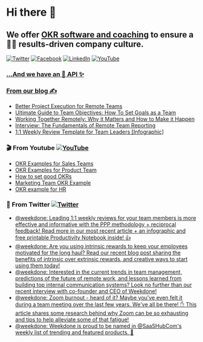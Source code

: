 # Hi there 👋
## We offer [OKR software and coaching](https://weekdone.com/) to ensure a 👩‍💻 results-driven company culture.
[![Twitter](https://img.shields.io/badge/Twitter-%231DA1F2.svg?logo=Twitter&logoColor=white)](https://twitter.com/weekdone) [![Facebook](https://img.shields.io/badge/Facebook-%231877F2.svg?logo=Facebook&logoColor=white)](https://facebook.com/weekdone) [![LinkedIn](https://img.shields.io/badge/LinkedIn-%230077B5.svg?logo=linkedin&logoColor=white)](https://linkedin.com/company/weekdone) [![YouTube](https://img.shields.io/badge/YouTube-%23FF0000.svg?logo=YouTube&logoColor=white)](https://youtube.com/user/weekdone) 
### [...And we have an 🧙 API ✨](https://weekdone.com/developer)

### [From our blog ✍](https://blog.weekdone.com/)
<!-- BLOG-POST-LIST:START -->
- [Better Project Execution for Remote Teams](https://blog.weekdone.com/project-execution-remote-teams/)
- [Ultimate Guide to Team Objectives: How To Set Goals as a Team](https://blog.weekdone.com/team-objectives/)
- [Working Together Remotely: Why it Matters and How to Make it Happen](https://blog.weekdone.com/working-together-remotely/)
- [Interview: The Fundamentals of Remote Team Reporting](https://blog.weekdone.com/fundamentals-of-remote-team-reporting/)
- [1:1 Weekly Review Template for Team Leaders [Infographic]](https://blog.weekdone.com/weekly-review-template-for-team-managers/)
<!-- BLOG-POST-LIST:END -->

### 🎬 From Youtube [![YouTube](https://img.shields.io/badge/YouTube-%23FF0000.svg?logo=YouTube&logoColor=white)](https://youtube.com/user/weekdone) 
<!-- YOUTUBE:START -->
- [OKR Examples for Sales Teams](https://www.youtube.com/watch?v=1pnPr9YYLmM)
- [OKR Examples for Product Team](https://www.youtube.com/watch?v=nWkkWyq5td8)
- [How to set good OKRs](https://www.youtube.com/watch?v=l6tJJwoA1HY)
- [Marketing Team OKR Example](https://www.youtube.com/watch?v=-ojNTWKQgWk)
- [OKR example for HR](https://www.youtube.com/watch?v=oLgJ6nIHPH0)
<!-- YOUTUBE:END -->

### 🦉 From Twitter [![Twitter](https://img.shields.io/badge/Twitter-%231DA1F2.svg?logo=Twitter&logoColor=white)](https://twitter.com/weekdone) 
<!-- TWITTER:START -->
- [@weekdone: Leading 1:1 weekly reviews for your team members is more effective and informative with the PPP methodology + reciprocal feedback! Read more in our most recent article + an infographic and free printable Productivity Notebook inside! 👍](https://twitter.com/weekdone/status/1527635605085163520)
- [@weekdone: Are you using intrinsic rewards to keep your employees motivated for the long haul? Read our recent blog post sharing the benefits of intrinsic over extrinsic rewards, and creative ways to start using them today!](https://twitter.com/weekdone/status/1522592360865366017)
- [@weekdone: Interested in the current trends in team management, predictions of the future of remote work, and lessons learned from building top internal communication systems? Look no further than our recent interview with co-founder and CEO of Weekdone!](https://twitter.com/weekdone/status/1517488834073792513)
- [@weekdone: Zoom burnout - heard of it? Maybe you&#39;ve even felt it during a team meeting over the last few years. We&#39;ve all be there! ✋ This article shares some research behind why Zoom can be so exhausting and tips to help alleviate some of that fatigue!](https://twitter.com/weekdone/status/1504835372538335233)
- [@weekdone: Weekdone is proud to be named in @SaaSHubCom&#39;s weekly list of trending and featured products. 🎯](https://twitter.com/weekdone/status/1504734415842336771)
<!-- TWITTER:END -->

<!--

**Here are some ideas to get you started:**

🙋‍♀️ A short introduction - what is your organization all about?
🌈 Contribution guidelines - how can the community get involved?
👩‍💻 Useful resources - where can the community find your docs? Is there anything else the community should know?
🍿 Fun facts - what does your team eat for breakfast?
🧙 Remember, you can do mighty things with the power of [Markdown](https://docs.github.com/github/writing-on-github/getting-started-with-writing-and-formatting-on-github/basic-writing-and-formatting-syntax)
-->
